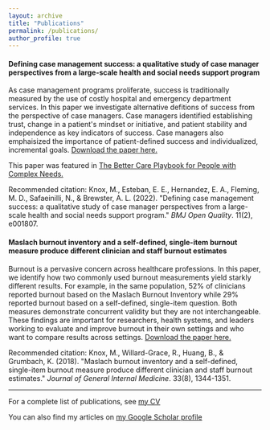 ```yaml
---
layout: archive
title: "Publications"
permalink: /publications/
author_profile: true
---
```


#### Defining case management success: a qualitative study of case manager perspectives from a large-scale health and social needs support program

As case management programs proliferate, success is traditionally measured by the use of costly hospital and emergency department services. In this paper we investigate alternative defitions of success from the perspective of case managers. Case managers identified establishing trust, change in a patient's mindset or initiative, and patient stability and independence as key indicators of success. Case managers also emphaisized the importance of patient-defined success and individualized, incremental goals. 
[Download the paper here.](http://academicpages.github.io/files/Knox-case-management-success.pdf)

This paper was featured in [The Better Care Playbook for People with Complex Needs.](https://www.bettercareplaybook.org/resources/defining-case-management-success-qualitative-study-case-manager-perspectives-large-scale)

Recommended citation: Knox, M., Esteban, E. E., Hernandez, E. A., Fleming, M. D., Safaeinilli, N., & Brewster, A. L. (2022). "Defining case management success: a qualitative study of case manager perspectives from a large-scale health and social needs support program." <i>BMJ Open Quality</i>. 11(2), e001807.


#### Maslach burnout inventory and a self-defined, single-item burnout measure produce different clinician and staff burnout estimates

Burnout is a pervasive concern across healthcare professions. In this paper, we identify how two commonly used burnout measurements yield starkly different results. For example, in the same population, 52% of clinicians reported burnout based on the Maslach Burnout Inventory while 29% reported burnout based on a self-defined, single-item question. Both measures demonstrate concurrent validity but they are not interchangeable. These findings are important for researchers, health systems, and leaders working to evaluate and improve burnout in their own settings and who want to compare results across settings. [Download the paper here.](http://academicpages.github.io/files/Knox-burnout-measures.pdf)

Recommended citation: Knox, M., Willard-Grace, R., Huang, B., & Grumbach, K. (2018). "Maslach burnout inventory and a self-defined, single-item burnout measure produce different clinician and staff burnout estimates." <i>Journal of General Internal Medicine</i>. 33(8), 1344-1351.

<hr>

For a complete list of publications, see [my CV](https://margae-knox.github.io/cv/)

You can also find my articles on [my Google Scholar profile](https://scholar.google.com/citations?user=sNWlVW4AAAAJ&hl=en&oi=ao)



